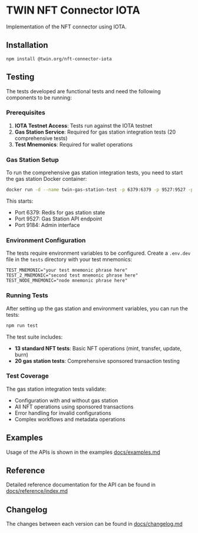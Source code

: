 # TWIN NFT Connector IOTA

Implementation of the NFT connector using IOTA.

## Installation

```shell
npm install @twin.org/nft-connector-iota
```

## Testing

The tests developed are functional tests and need the following components to be running:

### Prerequisites

1. **IOTA Testnet Access**: Tests run against the IOTA testnet
2. **Gas Station Service**: Required for gas station integration tests (20 comprehensive tests)
3. **Test Mnemonics**: Required for wallet operations

### Gas Station Setup

To run the comprehensive gas station integration tests, you need to start the gas station Docker container:

```sh
docker run -d --name twin-gas-station-test -p 6379:6379 -p 9527:9527 -p 9184:9184 twinfoundation/twin-gas-station-test:latest
```

This starts:

- Port 6379: Redis for gas station state
- Port 9527: Gas Station API endpoint
- Port 9184: Admin interface

### Environment Configuration

The tests require environment variables to be configured. Create a `.env.dev` file in the `tests` directory with your test mnemonics:

```env
TEST_MNEMONIC="your test mnemonic phrase here"
TEST_2_MNEMONIC="second test mnemonic phrase here"
TEST_NODE_MNEMONIC="node mnemonic phrase here"
```

### Running Tests

After setting up the gas station and environment variables, you can run the tests:

```sh
npm run test
```

The test suite includes:

- **13 standard NFT tests**: Basic NFT operations (mint, transfer, update, burn)
- **20 gas station tests**: Comprehensive sponsored transaction testing

### Test Coverage

The gas station integration tests validate:

- Configuration with and without gas station
- All NFT operations using sponsored transactions
- Error handling for invalid configurations
- Complex workflows and metadata operations

## Examples

Usage of the APIs is shown in the examples [docs/examples.md](docs/examples.md)

## Reference

Detailed reference documentation for the API can be found in [docs/reference/index.md](docs/reference/index.md)

## Changelog

The changes between each version can be found in [docs/changelog.md](docs/changelog.md)
